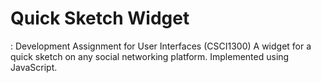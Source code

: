 Quick Sketch Widget
=========================
: Development Assignment for User Interfaces (CSCI1300)
A widget for a quick sketch on any social networking platform. Implemented using JavaScript.
